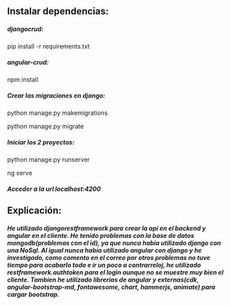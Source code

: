 ## Instalar dependencias:

##### djangocrud:
pip install -r requirements.txt

##### angular-crud:
npm install

##### Crear las migraciones en django:
python manage.py makemigrations

python manage.py migrate

##### Iniciar los 2 proyectos:
python manage.py runserver

ng serve

##### Acceder a la url localhost:4200

## Explicación:
##### He utilizado djangorestframework para crear la api en el backend y angular en el cliente. He tenido problemas con la base de datos mongodb(problemas con el id), ya que nunca había utilizado django con una NoSql. Al igual nunca había utilizado angular con django y he investigado, como comento en el correo por otros problemas no tuve tiempo para acabarlo todo e ir un poco a contrarreloj, he utilizado restframework.authtoken para el login aunque no se muestre muy bien el cliente. Tambien he utilizado librerías de angular y externas(cdk, angular-bootstrap-md, fontawesome, chart, hammerjs, animate) para cargar bootstrap.
